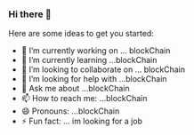### Hi there 👋

Here are some ideas to get you started:

- 🔭 I’m currently working on ... blockChain
- 🌱 I’m currently learning ...blockChain
- 👯 I’m looking to collaborate on ... blockChain
- 🤔 I’m looking for help with ...blockChain
- 💬 Ask me about ...blockChain
- 📫 How to reach me: ...blockChain
- 😄 Pronouns: ...blockChain
- ⚡ Fun fact: ... im looking for a job
